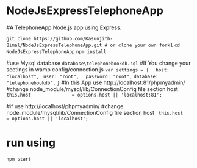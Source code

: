 # NodeJsExpressTelephoneApp

#A TelephoneApp Node.js app using Express.

`git clone https://github.com/Kasunjith-Bimal/NodeJsExpressTelephoneApp.git # or clone your own fork1`
`cd NodeJsExpressTelephoneApp`
`npm install`


#use Mysql database 
`database\telephonebookdb.sql`
#If You change your seetings in wamp config/connection.js
`var settings = {`
  `  host: "localhost",`
  ` user: "root",`
  `  password: "root",`
  `database: "telephonebookdb",`
`}`
#In this App use  http://localhost:81/phpmyadmin/ 
#change node_module/mysql/lib/ConnectionConfig file section host
` this.host               = options.host || 'localhost:81';`

#if use http://localhost/phpmyadmin/ 
#change node_module/mysql/lib/ConnectionConfig file section host
` this.host               = options.host || 'localhost';`
# run using 
`npm start`